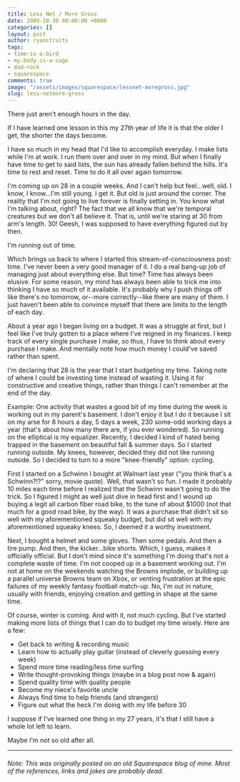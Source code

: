 ```yaml
---
title: Less Net / More Gross
date: 2009-10-30 00:00:00 +0000
categories: []
layout: post
author: ryanstraits
tags:
- time-is-a-bird
- my-body-is-a-cage
- dad-rock
- squarespace
comments: true
image: "/assets/images/squarespace/lessnet-moregross.jpg"
slug: less-netmore-gross
---
```

There just aren't enough hours in the day.

If I have learned one lesson in this my 27th year of life it is that the older I get, the shorter the days become.

<!-- break -->

I have so much in my head that I'd like to accomplish everyday. I make lists while I'm at work. I run them over and over in my mind. But when I finally have time to get to said lists, the sun has already fallen behind the hills. It's time to rest and reset. Time to do it all over again tomorrow.

I'm coming up on 28 in a couple weeks. And I can't help but feel...well, old. I know, I know...I'm still young. I get it. But old is just around the corner. The reality that I'm not going to live forever is finally setting in. You know what I'm talking about, right? The fact that we all know that we're temporal creatures but we don't all believe it. That is, until we're staring at 30 from arm's length. 30! Geesh, I was supposed to have everything figured out by then.

I'm running out of time.

Which brings us back to where I started this stream-of-consciousness post: time. I've never been a very good manager of it. I do a real bang-up job of managing just about everything else. But time? Time has always been elusive. For some reason, my mind has always been able to trick me into thinking I have so much of it available. It's probably why I push things off like there's no tomorrow, or--more correctly--like there are many of them. I just haven't been able to convince myself that there are limits to the length of each day.

About a year ago I began living on a budget. It was a struggle at first, but I feel like I've truly gotten to a place where I've reigned in my finances. I keep track of every single purchase I make, so thus, I have to think about every purchase I make. And mentally note how much money I could've saved rather than spent.

I'm declaring that 28 is the year that I start budgeting my time. Taking note of where I could be investing time instead of wasting it. Using it for constructive and creative things, rather than things I can't remember at the end of the day.

Example: One activity that wastes a good bit of my time during the week is working out in my parent's basement. I don't enjoy it but I do it because I sit on my arse for 8 hours a day, 5 days a week, 230 some-odd working days a year (that's about how many there are, if you ever wondered). So running on the elliptical is my equalizer. Recently, I decided I kind of hated being trapped in the basement on beautiful fall & summer days. So I started running outside. My knees, however, decided they did not like running outside. So I decided to turn to a more "knee-friendly" option: cycling.

First I started on a Schwinn I bought at Walmart last year ("you think that's a Schwinn?!?" sorry, movie quote). Well, that wasn't so fun. I made it probably 10 miles each time before I realized that the Schwinn wasn't going to do the trick. So I figured I might as well just dive in head first and I wound up buying a legit all carbon fiber road bike, to the tune of about $1000 (not that much for a good road bike, by the way). It was a purchase that didn't sit so well with my aforementioned squeaky budget, but did sit well with my aforementioned squeaky knees. So, I deemed it a worthy investment.

Next, I bought a helmet and some gloves. Then some pedals. And then a tire pump. And then, the kicker...bike shorts. Which, I guess, makes it officially official. But I don't mind since it's something I'm doing that's not a complete waste of time. I'm not cooped up in a basement working out. I'm not at home on the weekends watching the Browns implode, or building up a parallel universe Browns team on Xbox, or venting frustration at the epic failures of my weekly fantasy football match-up. No, I'm out in nature, usually with friends, enjoying creation and getting in shape at the same time.

Of course, winter is coming. And with it, not much cycling. But I've started making more lists of things that I can do to budget my time wisely. Here are a few:

* Get back to writing & recording music
* Learn how to actually play guitar (instead of cleverly guessing every week)
* Spend more time reading/less time surfing
* Write thought-provoking things (maybe in a blog post now & again)
* Spend quality time with quality people
* Become my niece's favorite uncle
* Always find time to help friends (and strangers)
* Figure out what the heck I'm doing with my life before 30

I suppose if I've learned one thing in my 27 years, it's that I still have a whole lot left to learn.

Maybe I'm not so old after all.

---

###### _Note: This was originally posted on an old Squarespace blog of mine. Most of the references, links and jokes are probably dead._